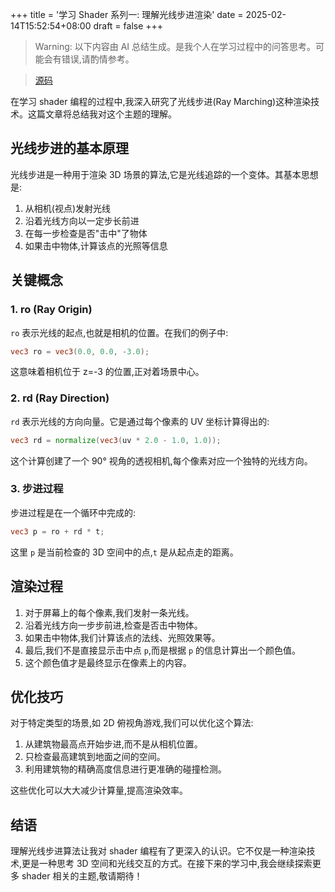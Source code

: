 +++
title = '学习 Shader 系列一: 理解光线步进渲染'
date = 2025-02-14T15:52:54+08:00
draft = false
+++

> Warning: 以下内容由 AI 总结生成。是我个人在学习过程中的问答思考。可能会有错误,请酌情参考。

> [源码](https://github.com/yuchanns/shader_playground/blob/main/sphere_bloom_mouse_light.frag)

在学习 shader 编程的过程中,我深入研究了光线步进(Ray Marching)这种渲染技术。这篇文章将总结我对这个主题的理解。

## 光线步进的基本原理

光线步进是一种用于渲染 3D 场景的算法,它是光线追踪的一个变体。其基本思想是:

1. 从相机(视点)发射光线
2. 沿着光线方向以一定步长前进
3. 在每一步检查是否"击中"了物体
4. 如果击中物体,计算该点的光照等信息

## 关键概念

### 1. ro (Ray Origin)

`ro` 表示光线的起点,也就是相机的位置。在我们的例子中:

```glsl
vec3 ro = vec3(0.0, 0.0, -3.0);
```

这意味着相机位于 z=-3 的位置,正对着场景中心。

### 2. rd (Ray Direction)

`rd` 表示光线的方向向量。它是通过每个像素的 UV 坐标计算得出的:

```glsl
vec3 rd = normalize(vec3(uv * 2.0 - 1.0, 1.0));
```

这个计算创建了一个 90° 视角的透视相机,每个像素对应一个独特的光线方向。

### 3. 步进过程

步进过程是在一个循环中完成的:

```glsl
vec3 p = ro + rd * t;
```

这里 `p` 是当前检查的 3D 空间中的点,`t` 是从起点走的距离。

## 渲染过程

1. 对于屏幕上的每个像素,我们发射一条光线。
2. 沿着光线方向一步步前进,检查是否击中物体。
3. 如果击中物体,我们计算该点的法线、光照效果等。
4. 最后,我们不是直接显示击中点 `p`,而是根据 `p` 的信息计算出一个颜色值。
5. 这个颜色值才是最终显示在像素上的内容。

## 优化技巧

对于特定类型的场景,如 2D 俯视角游戏,我们可以优化这个算法:

1. 从建筑物最高点开始步进,而不是从相机位置。
2. 只检查最高建筑到地面之间的空间。
3. 利用建筑物的精确高度信息进行更准确的碰撞检测。

这些优化可以大大减少计算量,提高渲染效率。

## 结语

理解光线步进算法让我对 shader 编程有了更深入的认识。它不仅是一种渲染技术,更是一种思考 3D 空间和光线交互的方式。在接下来的学习中,我会继续探索更多 shader 相关的主题,敬请期待！
